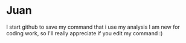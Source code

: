 # Juan
I start github to save my command that i use my analysis 
I am new for coding work, so I'll really appreciate if you edit my command :) 
